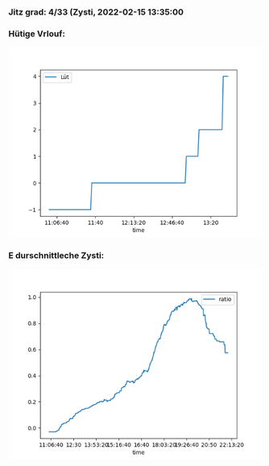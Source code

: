 ### Jitz grad: 4/33 (Zysti, 2022-02-15 13:35:00

### Hütige Vrlouf:
![Graph](Today.png)

### E durschnittleche Zysti:
![Graph](Zysti.png)